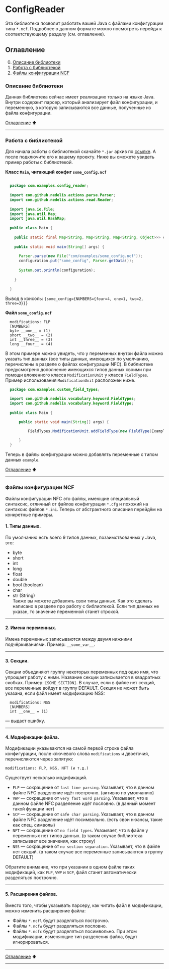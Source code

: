 # ConfigReader
Эта библиотека позволит работать вашей Java с файлами конфигурации типа `*.ncf`. Подробнее о данном формате можно посмотреть перейдя к соответствующему разделу (см. оглавление).
## Оглавление
0. [Описание библиотеки](#Описание-библиотеки)
1. [Работа с библиотекой](#Работа-с-библиотекой)
2. [Файлы конфигурации NCF](#Файлы-конфигурации-NCF)

### Описание библиотеки
Данная библиотека сейчас имеет реализацию только на языке Java. Внутри содержит парсер, который анализирует файл конфигурации, и переменную, в которую записываются все данные, полученные из файла конфигурации.

[Оглавление](#Оглавление) :arrow_up:
____

### Работа с библиотекой
Для начала работы с библиотекой скачайте `*.jar` архив по [ссылке](https://youtu.be/DLzxrzFCyOs). А после подключите его к вашему проекту. Ниже вы сможете увидеть пример работы с библиотекой.

**Класс `Main`, читающий конфиг `some_config.ncf`**
```java

  package com.examples.config_reader;
  
  import com.github.nedelis.actions.parse.Parser;
  import com.github.nedelis.actions.read.Reader;
  
  import java.io.File;
  import java.util.Map;
  import java.util.HashMap;
  
  public class Main {
  
    public static final Map<String, Map<String, Map<String, Object>>> configuration = new HashMap<>();
    
    public static void main(String[] args) {
      
      Parser.parse(new File("com/examples/some_config.ncf"));
      configuration.put("some_config", Parser.getData());
      
      System.out.println(configuration);
      
    }
    
  }
```
Вывод в консоль: `{some_config={NUMBERS={four=4, one=1, two=2, three=3}}}`

**Файл `some_config.ncf`**
```
  modifications: FLP
  [NUMBERS]
  byte __one__ = (1)
  short __two__ = (2)
  int __three__ = (3)
  long __four__ = (4)
```

В этом примере можно увидеть, что у переменных внутри файла можно указать тип данных (все типы данных, имеющихся по умолчанию, перечислены в разделе о файлах конфигурации NFC). В библиотеке предусмотрено дополнение имеющихся типов данных своими при помощи вложенного класса `ModificationUnit` у класса `FieldTypes`. Пример использования `ModificationUnit` расположен ниже.

```java
  package com.examples.custom_field_types;

  import com.github.nedelis.vocabulary.keyword.FieldTypes;
  import com.github.nedelis.vocabulary.keyword.FieldType;
  
  public class Main {

      public static void main(String[] args) {

          FieldTypes.ModificationUnit.addFieldType(new FieldType(ExampleFieldType.class, "example"));

      }
  }
```
Теперь в файлы конфигурации можно добавлять переменные с типом данных `example`.

[Оглавление](#Оглавление) :arrow_up:
____

### Файлы конфигурации NCF
Файлы конфигурации NFC это файлы, имеющие специальный синтаксис, отличный от файлов конфигурации `*.cfg` и похожий на синтаксис файлов `*.ini`. Теперь от абстрактного описания перейдём на конкретные примеры.    
#### 1. Типы данных.
По умолчанию есть всего 9 типов данных, позаимствованных у Java, это:    
* byte
* short
* int
* long
* float
* double
* bool (boolean)
* char
* str (String)    
Также вы можете добавлять свои типы данных. Как это сделать написано в разделе про работу с библиотекой. Если тип данных не указан, то значение переменной станет строкой.
____
#### 2. Имена переменных.
Имена переменных записываются между двумя нижними подчёркиваниями. Пример: `__some_var__`.
____
#### 3. Секции.
Секции объединяют группу некоторых переменных под одно имя, что упрощает работу с ними. Название секции записывается в квадратных скобках. Пример: `[SOME_SECTION]`. В случае, если в файле нет секций, все переменные войдут в группу DEFAULT. Секция не может быть указана, если файл имеет модификацию NSS:
```
  modifications: NSS
  [NUMBERS]
  int __one__ = (1)
```
— выдаст ошибку.
____
#### 4. Модификации файла.
Модификации указываются на самой первой строке файла конфигурации, после ключевого слова `modifications` и двоеточия, перечисляются через запятую:
```
modifications: FLP, NSS, NFT (и т.д.)
```
Существует несколько модификаций.
* `FLP` — сокращение от `fast line parsing`. Указывает, что в данном файле NFC разделение идёт построчно. (активно по умолчанию)
* `VWP` — сокращение от `very fast word parsing`. Указывает, что в данном файле NFC разделение идёт пословно. (в данный момент такой функции нет)
* `SCP` — сокращение от `safe char parsing`. Указывает, что в данном файле NFC разделение идёт посимвольно. (есть свои нюансы, такие как спец. символы)
* `NFT` — сокращение от `no field types`. Указывает, что в файле у переменных нет типов данных. (в таком случае библиотека записывает все значения, как строку)
* `NSS` — сокращение от `no section separation`. Указывает, что в файле нет секций. (в таком случае все переменные записываются в группу DEFAULT)

Обратите внимание, что при указании в одном файле таких модификаций, как `FLP`, `VWP` и `SCP`, файл станет автоматически разделяться построчно.
____

#### 5. Расширения файлов.
Вместо того, чтобы указывать парсеру, как читать файл в модификации, можно изменить расширение файла:
* Файлы `*.ncfl` будут разделяться построчно.
* Файлы `*.ncfw` будут разделяться пословно.
* Файлы `*.ncfc` будут разделяться посимвольно.
При этом модификации, изменяющие тип разделения файла, будут игнорироваться.

____
[Оглавление](#Оглавление) :arrow_up:
____
